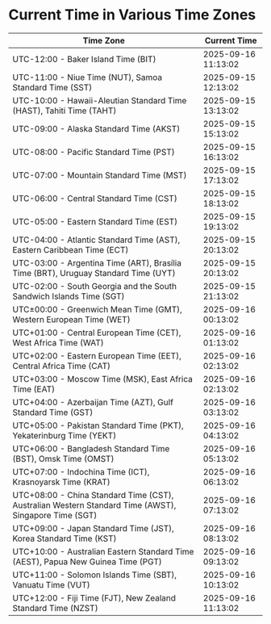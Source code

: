 # Current Time in Various Time Zones

| Time Zone | Current Time |
|-----------|--------------|
| UTC-12:00 - Baker Island Time (BIT) | 2025-09-16 11:13:02 |
| UTC-11:00 - Niue Time (NUT), Samoa Standard Time (SST) | 2025-09-15 12:13:02 |
| UTC-10:00 - Hawaii-Aleutian Standard Time (HAST), Tahiti Time (TAHT) | 2025-09-15 13:13:02 |
| UTC-09:00 - Alaska Standard Time (AKST) | 2025-09-15 15:13:02 |
| UTC-08:00 - Pacific Standard Time (PST) | 2025-09-15 16:13:02 |
| UTC-07:00 - Mountain Standard Time (MST) | 2025-09-15 17:13:02 |
| UTC-06:00 - Central Standard Time (CST) | 2025-09-15 18:13:02 |
| UTC-05:00 - Eastern Standard Time (EST) | 2025-09-15 19:13:02 |
| UTC-04:00 - Atlantic Standard Time (AST), Eastern Caribbean Time (ECT) | 2025-09-15 20:13:02 |
| UTC-03:00 - Argentina Time (ART), Brasília Time (BRT), Uruguay Standard Time (UYT) | 2025-09-15 20:13:02 |
| UTC-02:00 - South Georgia and the South Sandwich Islands Time (SGT) | 2025-09-15 21:13:02 |
| UTC±00:00 - Greenwich Mean Time (GMT), Western European Time (WET) | 2025-09-16 00:13:02 |
| UTC+01:00 - Central European Time (CET), West Africa Time (WAT) | 2025-09-16 01:13:02 |
| UTC+02:00 - Eastern European Time (EET), Central Africa Time (CAT) | 2025-09-16 02:13:02 |
| UTC+03:00 - Moscow Time (MSK), East Africa Time (EAT) | 2025-09-16 02:13:02 |
| UTC+04:00 - Azerbaijan Time (AZT), Gulf Standard Time (GST) | 2025-09-16 03:13:02 |
| UTC+05:00 - Pakistan Standard Time (PKT), Yekaterinburg Time (YEKT) | 2025-09-16 04:13:02 |
| UTC+06:00 - Bangladesh Standard Time (BST), Omsk Time (OMST) | 2025-09-16 05:13:02 |
| UTC+07:00 - Indochina Time (ICT), Krasnoyarsk Time (KRAT) | 2025-09-16 06:13:02 |
| UTC+08:00 - China Standard Time (CST), Australian Western Standard Time (AWST), Singapore Time (SGT) | 2025-09-16 07:13:02 |
| UTC+09:00 - Japan Standard Time (JST), Korea Standard Time (KST) | 2025-09-16 08:13:02 |
| UTC+10:00 - Australian Eastern Standard Time (AEST), Papua New Guinea Time (PGT) | 2025-09-16 09:13:02 |
| UTC+11:00 - Solomon Islands Time (SBT), Vanuatu Time (VUT) | 2025-09-16 10:13:02 |
| UTC+12:00 - Fiji Time (FJT), New Zealand Standard Time (NZST) | 2025-09-16 11:13:02 |
